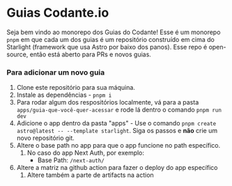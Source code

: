 # Guias Codante.io

Seja bem vindo ao monorepo dos Guias do Codante! Esse é um monorepo `pnpm` em que cada um dos guias é um repositório construído em cima do Starlight (framework que usa Astro por baixo dos panos). Esse repo é open-source, então está aberto para PRs e novos guias. 


### Para adicionar um novo guia

1. Clone este repositório para sua máquina.
2. Instale as dependências - `pnpm i`
3. Para rodar algum dos respositórios localmente, vá para a pasta `apps/guia-que-você-quer-acessar` e rode lá dentro o comando `pnpm run dev`
4. Adicione o app dentro da pasta "apps" - Use o comando `pnpm create astro@latest -- --template starlight`. Siga os passos e **não** crie um novo repositório git. 
5. Altere o base path no app para que o app funcione no path específico.
   1. No caso do app Next Auth, por exemplo:
      - Base Path: `/next-auth/`
6. Altere a matriz na github action para fazer o deploy do app específico
   1. Altere também a parte de artifacts na action
